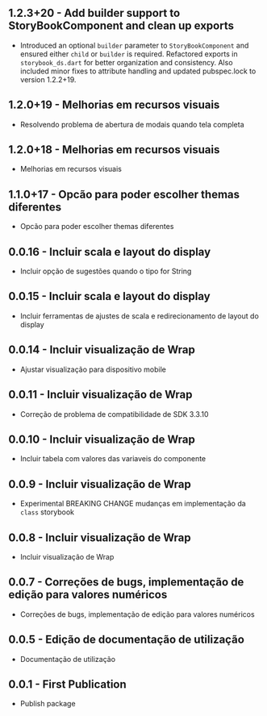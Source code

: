 ## 1.2.3+20 - Add builder support to StoryBookComponent and clean up exports
- Introduced an optional `builder` parameter to `StoryBookComponent` and ensured either `child` or `builder` is required. Refactored exports in `storybook_ds.dart` for better organization and consistency. Also included minor fixes to attribute handling and updated pubspec.lock to version 1.2.2+19.

## 1.2.0+19 - Melhorias em recursos visuais 
- Resolvendo problema de abertura de modais quando tela completa

## 1.2.0+18 - Melhorias em recursos visuais 
- Melhorias em recursos visuais 

## 1.1.0+17 - Opcão para poder escolher themas diferentes
- Opcão para poder escolher themas diferentes

## 0.0.16 - Incluir scala e layout do display
- Incluir opção de sugestões quando o tipo for String

## 0.0.15 - Incluir scala e layout do display
- Incluir ferramentas de ajustes de scala e redirecionamento de layout do display

## 0.0.14 - Incluir visualização de Wrap 
- Ajustar visualização para dispositivo mobile 

## 0.0.11 - Incluir visualização de Wrap 
- Correção de problema de compatibilidade de SDK 3.3.10

## 0.0.10 - Incluir visualização de Wrap
- Incluir tabela com valores das variaveis do componente

## 0.0.9 - Incluir visualização de Wrap 
- Experimental BREAKING CHANGE mudanças em implementação da `class` storybook

## 0.0.8 - Incluir visualização de Wrap 
- Incluir visualização de Wrap

## 0.0.7 - Correções de bugs, implementação de edição para valores numéricos
- Correções de bugs, implementação de edição para valores numéricos

## 0.0.5 - Edição de documentação de utilização
- Documentação de utilização

## 0.0.1 - First Publication
- Publish package 
